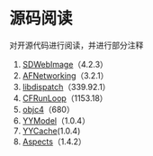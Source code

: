 # 源码阅读

对开源代码进行阅读，并进行部分注释

1. [SDWebImage](https://github.com/rs/SDWebImage)（4.2.3）
2. [AFNetworking](https://github.com/AFNetworking/AFNetworking)（3.2.1）
3. [libdispatch](https://opensource.apple.com/tarballs/libdispatch/)（339.92.1）
4. [CFRunLoop]((https://opensource.apple.com/tarballs/CF/))（1153.18）
5. [objc4](https://opensource.apple.com/tarballs/objc4/)（680）
6. [YYModel](https://github.com/ibireme/YYModel)（1.0.4）
7. [YYCache](https://github.com/ibireme/YYCache)(1.0.4)
7. [Aspects](https://github.com/steipete/Aspects/releases)（1.4.2）